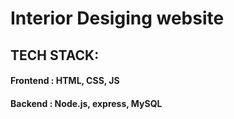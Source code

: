 # Interior Desiging website
## TECH STACK: 
#### Frontend : HTML, CSS, JS
#### Backend : Node.js, express, MySQL
